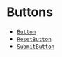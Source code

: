 # Buttons

- [`Button`](./button.md)
- [`ResetButton`](./resetbutton.md)
- [`SubmitButton`](./submitbutton.md)
